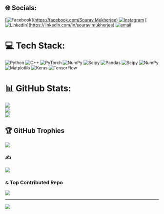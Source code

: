 
## 🌐 Socials:
[![Facebook](https://img.shields.io/badge/Facebook-%231877F2.svg?logo=Facebook&logoColor=white)]([https://facebook.com/Sourav Mukherjee](https://www.facebook.com/profile.php?id=100024005292274)) [![Instagram](https://img.shields.io/badge/Instagram-%23E4405F.svg?logo=Instagram&logoColor=white)](https://instagram.com/sourav2244_) [![LinkedIn](https://img.shields.io/badge/LinkedIn-%230077B5.svg?logo=linkedin&logoColor=white)]([https://linkedin.com/in/sourav mukherjee](https://www.linkedin.com/in/sourav-mukherjee-553134329/)) [![email](https://img.shields.io/badge/Email-D14836?logo=gmail&logoColor=white)](mailto:souravmukherjee1584@gmail.com) 

# 💻 Tech Stack:
![Python](https://img.shields.io/badge/python-3670A0?style=for-the-badge&logo=python&logoColor=ffdd54) ![C++](https://img.shields.io/badge/c++-%2300599C.svg?style=for-the-badge&logo=c%2B%2B&logoColor=white) ![PyTorch](https://img.shields.io/badge/PyTorch-%23EE4C2C.svg?style=for-the-badge&logo=PyTorch&logoColor=white) ![NumPy](https://img.shields.io/badge/numpy-%23013243.svg?style=for-the-badge&logo=numpy&logoColor=white) ![Scipy](https://img.shields.io/badge/SciPy-%230C55A5.svg?style=for-the-badge&logo=scipy&logoColor=%white) ![Pandas](https://img.shields.io/badge/pandas-%23150458.svg?style=for-the-badge&logo=pandas&logoColor=white) ![Scipy](https://img.shields.io/badge/SciPy-%230C55A5.svg?style=for-the-badge&logo=scipy&logoColor=%white) ![NumPy](https://img.shields.io/badge/numpy-%23013243.svg?style=for-the-badge&logo=numpy&logoColor=white) ![Matplotlib](https://img.shields.io/badge/Matplotlib-%23ffffff.svg?style=for-the-badge&logo=Matplotlib&logoColor=black) ![Keras](https://img.shields.io/badge/Keras-%23D00000.svg?style=for-the-badge&logo=Keras&logoColor=white) ![TensorFlow](https://img.shields.io/badge/TensorFlow-%23FF6F00.svg?style=for-the-badge&logo=TensorFlow&logoColor=white)
# 📊 GitHub Stats:
![](https://github-readme-stats.vercel.app/api?username=Souravs-Codes&theme=gruvbox&hide_border=false&include_all_commits=false&count_private=false)<br/>
![](https://nirzak-streak-stats.vercel.app/?user=Souravs-Codes&theme=gruvbox&hide_border=false)<br/>
![](https://github-readme-stats.vercel.app/api/top-langs/?username=Souravs-Codes&theme=gruvbox&hide_border=false&include_all_commits=false&count_private=false&layout=compact)

## 🏆 GitHub Trophies
![](https://github-profile-trophy.vercel.app/?username=Souravs-Codes&theme=radical&no-frame=false&no-bg=false&margin-w=4)

### ✍️ 
![](https://quotes-github-readme.vercel.app/api?type=horizontal&theme=radical)

### 🔝 Top Contributed Repo
![](https://github-contributor-stats.vercel.app/api?username=Souravs-Codes&limit=5&theme=radical&combine_all_yearly_contributions=true)

---
[![](https://visitcount.itsvg.in/api?id=Souravs-Codes&icon=0&color=1)](https://visitcount.itsvg.in)

<!-- Proudly created with GPRM ( https://gprm.itsvg.in ) -->
